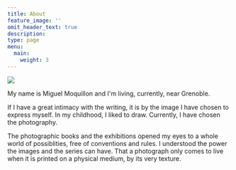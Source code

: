 ```yaml
---
title: About
feature_image: ''
omit_header_text: true
description:
type: page
menu:
  main:
    weight: 3
---
```


![](/images/me.jpg "")

My name is Miguel Moquillon and I'm living, currently, near Grenoble.

If I have a great intimacy with the writing, it is by the image I have chosen to express myself. In my childhood, I liked to draw. Currently, I have chosen the photography.

The photographic books and the exhibitions opened my eyes to a whole world of possiblities, free of conventions and rules. I understood the power the images and the series can have. That a photograph only comes to live when it is printed on a physical medium, by its very texture.
